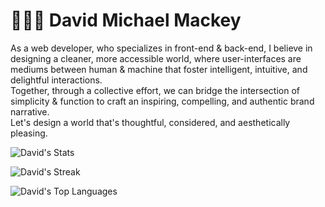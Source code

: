 # 🏄🏻‍♂️ David Michael Mackey

As a web developer, who specializes in front-end & back-end, I believe in designing a cleaner, more accessible world, where user-interfaces are mediums between human & machine that foster intelligent, intuitive, and delightful interactions.
<br>
Together, through a collective effort, we can bridge the intersection of simplicity & function to craft an inspiring, compelling, and authentic brand narrative.
<br>
Let's design a world that's thoughtful, considered, and aesthetically pleasing.
<br>

![David's Stats](https://github-readme-stats.vercel.app/api?username=davidmichaelmackey&theme=tokyonight&show_icons=true&hide_border=true&count_private=true)

![David's Streak](https://github-readme-streak-stats.herokuapp.com/?user=davidmichaelmackey&theme=tokyonight&hide_border=true)

![David's Top Languages](https://github-readme-stats.vercel.app/api/top-langs/?username=davidmichaelmackey&theme=tokyonight&show_icons=true&hide_border=true&layout=compact)

<!--
**davidmichaelmackey/davidmichaelmackey** is a ✨ _special_ ✨ repository because its `README.md` (this file) appears on your GitHub profile.

Here are some ideas to get you started:

- 🔭 I’m currently working on ...
- 🌱 I’m currently learning ...
- 👯 I’m looking to collaborate on ...
- 🤔 I’m looking for help with ...
- 💬 Ask me about ...
- 📫 How to reach me: ...
- 😄 Pronouns: ...
- ⚡ Fun fact: ...
-->
